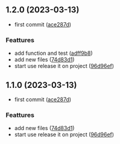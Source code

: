 

## 1.2.0 (2023-03-13)


* first commit ([ace287d](https://github.com/radamesh/test-releaseit/commit/ace287d25e2e23cd0c96aa24648987a974d8ddf4))


### Feattures

* add function and test ([adff9b8](https://github.com/radamesh/test-releaseit/commit/adff9b81fe6b33e21f6bd7e33e4c666ded8ae08f))
* add new files ([74d83d1](https://github.com/radamesh/test-releaseit/commit/74d83d18c0cf1cf4bc8706b5f5c04c4bc93bb1be))
* start use release it on project ([96d96ef](https://github.com/radamesh/test-releaseit/commit/96d96ef42643d1786661d7125c1ff524552d284e))

## 1.1.0 (2023-03-13)


* first commit ([ace287d](https://github.com/radamesh/test-releaseit/commit/ace287d25e2e23cd0c96aa24648987a974d8ddf4))


### Feattures

* add new files ([74d83d1](https://github.com/radamesh/test-releaseit/commit/74d83d18c0cf1cf4bc8706b5f5c04c4bc93bb1be))
* start use release it on project ([96d96ef](https://github.com/radamesh/test-releaseit/commit/96d96ef42643d1786661d7125c1ff524552d284e))